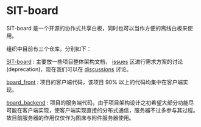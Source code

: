 # SIT-board

SIT-board 是一个开源的协作式共享白板，同时也可以当作方便的离线白板来使用。

组织中目前有三个仓库，分别如下：

[SIT-board](https://github.com/SIT-board/SIT-board) : 主要放一些项目整体架构文档， [issues](https://github.com/SIT-board/SIT-board/issues) 区进行需求方案的讨论(deprecation)，现在我们可以在 [discussions](https://github.com/SIT-board/SIT-board/discussions) 讨论。

[board_front](https://github.com/SIT-board/board_front) : 项目的客户端代码，该项目 90% 以上的代码均集中在客户端实现。

[board_backend](https://github.com/SIT-board/board_backend) : 项目的服务端代码，由于项目架构设计之初希望大部分功能尽可能在客户端实现，使客户端实现直接的分布式通信，服务器不过多参与其过程。故目前服务器的作用仅仅作为图床与附件服务器使用。

